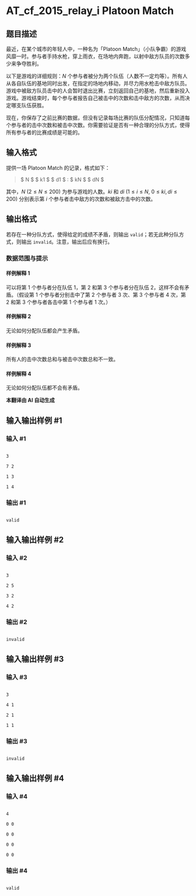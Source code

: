 # AT_cf_2015_relay_i Platoon Match

## 题目描述

最近，在某个城市的年轻人中，一种名为「Platoon Match」（小队争霸）的游戏风靡一时。参与者手持水枪，穿上雨衣，在场地内奔跑，以射中敌方队员的次数多少来争夺胜利。

以下是游戏的详细规则：$N$ 个参与者被分为两个队伍（人数不一定均等）。所有人从各自队伍的基地同时出发，在指定的场地内移动，并尽力用水枪击中敌方队员。游戏中被敌方队员击中的人会暂时退出比赛，立刻返回自己的基地，然后重新投入游戏。游戏结束时，每个参与者报告自己被击中的次数和击中敌方的次数，从而决定哪支队伍获胜。

现在，你保存了之前比赛的数据，但没有记录每场比赛的队伍分配情况，只知道每个参与者的击中次数和被击中次数。你需要验证是否有一种合理的分队方式，使得所有参与者的比赛成绩是可能的。

## 输入格式

提供一场 Platoon Match 的记录，格式如下：

> $ N $ $ k1 $ $ d1 $ : $ kN $ $ dN $

其中，$N$ ($2 \leq N \leq 200$) 为参与游戏的人数。$ki$ 和 $di$ ($1 \leq i \leq N$, $0 \leq ki, di \leq 200$) 分别表示第 $i$ 个参与者击中敌方的次数和被敌方击中的次数。

## 输出格式

若存在一种分队方式，使得给定的成绩不矛盾，则输出 `valid`；若无此种分队方式，则输出 `invalid`。注意，输出后应有换行。

### 数据范围与提示

#### 样例解释 1

可以将第 1 个参与者分在队伍 1，第 2 和第 3 个参与者分在队伍 2，这样不会有矛盾。（假设第 1 个参与者分别击中了第 2 个参与者 3 次、第 3 个参与者 4 次，第 2 和第 3 个参与者各击中第 1 个参与者 1 次。）

#### 样例解释 2

无论如何分配队伍都会产生矛盾。

#### 样例解释 3

所有人的击中次数总和与被击中次数总和不一致。

#### 样例解释 4

无论如何分配队伍都不会有矛盾。

 **本翻译由 AI 自动生成**

## 输入输出样例 #1

### 输入 #1

```
3
7 2
1 3
1 4
```

### 输出 #1

```
valid
```

## 输入输出样例 #2

### 输入 #2

```
3
2 5
3 2
4 2
```

### 输出 #2

```
invalid
```

## 输入输出样例 #3

### 输入 #3

```
3
4 1
2 1
1 1
```

### 输出 #3

```
invalid
```

## 输入输出样例 #4

### 输入 #4

```
4
0 0
0 0
0 0
0 0
```

### 输出 #4

```
valid
```